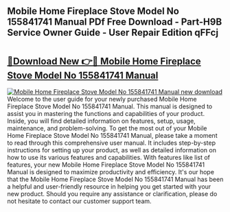 ## Mobile Home Fireplace Stove Model No 155841741 Manual PDf Free Download - Part-H9B Service Owner Guide - User Repair Edition qFFcj

# <h2><a href="http://bc25768.oget.top/?id=Mobile+Home+Fireplace+Stove+Model+No+155841741+Manual">🔗Download New 👉🔴 Mobile Home Fireplace Stove Model No 155841741 Manual</a></h2>

[![Mobile Home Fireplace Stove Model No 155841741 Manual new download](https://i.imgur.com/5g1atiW.png)](http://bc25768.oget.top/?id=Mobile+Home+Fireplace+Stove+Model+No+155841741+Manual)
Welcome to the user guide for your newly purchased Mobile Home Fireplace Stove Model No 155841741 Manual. This manual is designed to assist you in mastering the functions and capabilities of your product. Inside, you will find detailed information on features, setup, usage, maintenance, and problem-solving. To get the most out of your Mobile Home Fireplace Stove Model No 155841741 Manual, please take a moment to read through this comprehensive user manual. It includes step-by-step instructions for setting up your product, as well as detailed information on how to use its various features and capabilities. With features like list of features, your new Mobile Home Fireplace Stove Model No 155841741 Manual is designed to maximize productivity and efficiency. It's our hope that the Mobile Home Fireplace Stove Model No 155841741 Manual has been a helpful and user-friendly resource in helping you get started with your new product. Should you require any assistance or clarification, please do not hesitate to contact our customer support team.
